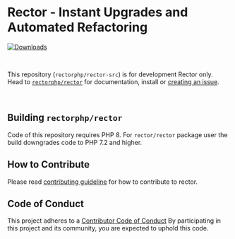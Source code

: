 # Rector - Instant Upgrades and Automated Refactoring

[![Downloads](https://img.shields.io/packagist/dt/rector/rector.svg?style=flat-square)](https://packagist.org/packages/rector/rector)

<br>

This repository (`rectorphp/rector-src`) is for development Rector only.
Head to [`rectorphp/rector`](http://github.com/rectorphp/rector) for documentation, install or [creating an issue](https://github.com/rectorphp/rector/issues/new).

<br>

## Building `rectorphp/rector`

Code of this repository requires PHP 8. For `rector/rector` package user the build downgrades code to PHP 7.2 and higher.

## How to Contribute

Please read [contributing guideline](/CONTRIBUTING.md) for how to contribute to rector.

## Code of Conduct

This project adheres to a [Contributor Code of Conduct](/CODE_OF_CONDUCT.md) By participating in this project and its community, you are expected to uphold this code.
